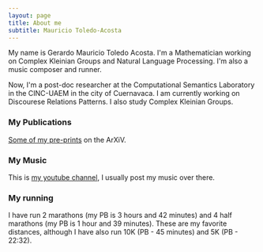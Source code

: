 ```yaml
---
layout: page
title: About me
subtitle: Mauricio Toledo-Acosta
---
```


My name is Gerardo Mauricio Toledo Acosta. I'm a Mathematician working on Complex Kleinian Groups and Natural Language Processing. I'm also a music composer and runner.

Now, I'm a post-doc researcher at the Computational Semantics Laboratory in the CINC-UAEM in the city of Cuernavaca. I am currently working on Discourese Relations Patterns. I also study Complex Kleinian Groups. 

### My Publications

[Some of my pre-prints](https://arxiv.org/search/math?searchtype=author&query=Toledo-Acosta%2C+M) on the ArXiV. 

### My Music

This is [my youtube channel](https://www.youtube.com/channel/UCNFBAvn4Z28pvqXyTwEBz9Q), I usually post my music over there.

### My running

I have run 2 marathons (my PB is 3 hours and 42 minutes) and 4 half marathons (my PB is 1 hour and 39 minutes). These are my favorite distances, although I have also run 10K (PB - 45 minutes) and 5K (PB - 22:32). 
